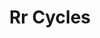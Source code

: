 ---
title: "Rr Cycles"
url: /bangalore/rr-cycles-no-25-4-basement-opp-agarwal-bhavan-hmt-main-road-mathikere-bhadrappa-layout-mathikere-extension/
shop: sports
---